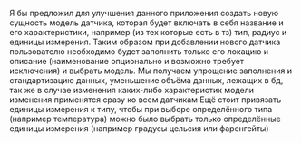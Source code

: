    Я бы предложил для улучшения данного приложения создать новую сущность модель датчика, которая будет включать в себя
название и его характеристики, например (из тех которые есть в тз) тип, радиус и единицы измерения. Таким образом при добавлении
нового датчика пользователю необходимо будет заполнить только его локацию и описание (наименование опционально и возможно
требует исключения) и выбрать модель. Мы получаем упрощение заполнения и стандартизацию данных, уменьшение объёма данных, лежащих в бд,
так же в случае изменения каких-либо характеристик модели изменения применятся сразу ко всем датчикам
   Ещё стоит привязать единицы измерения к типу, чтобы при выборе определённого типа (например температура) можно было
выбрать только определённые единицы измерения (например градусы цельсия или фаренгейты)
